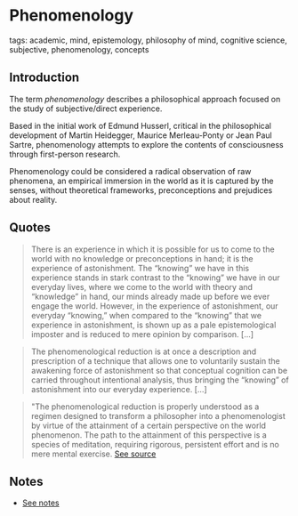 
# Phenomenology

tags: academic, mind, epistemology, philosophy of mind,  cognitive science, subjective, phenomenology, concepts

## Introduction

The term *phenomenology* describes a philosophical approach focused on the study of subjective/direct experience. 

Based in the initial work of Edmund Husserl, critical in the philosophical development of Martin Heidegger, Maurice Merleau-Ponty or Jean Paul Sartre, phenomenology attempts to explore the contents of consciousness through first-person research. 

Phenomenology could be considered a radical observation of raw phenomena, an empirical immersion in the world as it is captured by the senses, without theoretical frameworks, preconceptions and prejudices about reality.


## Quotes


> There is an experience in which it is possible for us to come to the world with no knowledge or preconceptions in hand; it is the experience of astonishment. The “knowing” we have in this experience stands in stark contrast to the “knowing” we have in our everyday lives, where we come to the world with theory and “knowledge” in hand, our minds already made up before we ever engage the world. However, in the experience of astonishment, our everyday “knowing,” when compared to the “knowing” that we experience in astonishment, is shown up as a pale epistemological imposter and is reduced to mere opinion by comparison. [...] 

> The phenomenological reduction is at once a description and prescription of a technique that allows one to voluntarily sustain the awakening force of astonishment so that conceptual cognition can be carried throughout intentional analysis, thus bringing the “knowing” of astonishment into our everyday experience. [...]

> "The phenomenological reduction is properly understood as a regimen designed to transform a philosopher into a phenomenologist by virtue of the attainment of a certain perspective on the world phenomenon. The path to the attainment of this perspective is a species of meditation, requiring rigorous, persistent effort and is no mere mental exercise. [See source](https://www.iep.utm.edu/phen-red/)

## Notes

* [See notes](../../tags/phenomenology-notes.md)